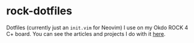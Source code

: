 # rock-dotfiles

Dotfiles (currently just an `init.vim` for Neovim) I use on my Okdo ROCK 4 C+ board. You can see the articles and projects I do with it [here](https://rs-online.com/designspark/user/RyanJeffares).
